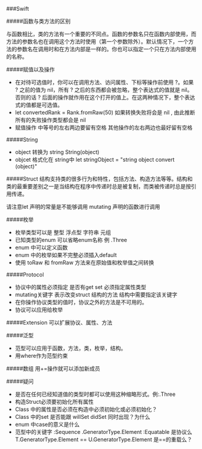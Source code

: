 ###Swift

#####函数与类方法的区别

与函数相比，类的方法有一个重要的不同点。函数的参数名只在函数内部使用，而方法的参数名也在调用这个方法时使用（第一个参数除外）。默认情况下，一个方法的参数名在调用时和在方法内部是一样的。你也可以指定一个只在方法内部使用的名称。

#####赋值以及操作
*	在对待可选值时，你可以在调用方法、访问属性、下标等操作前使用 ?。如果 ? 之前的值为 nil，所有 ? 之后的东西都会被忽略，整个表达式的值就是 nil。否则的话 ? 后面的操作就作用在这个打开的值上。在这两种情况下，整个表达式的值都是可选值。
*	let convertedRank = Rank.fromRaw(50) 如果转换失败将会是 nil , 由此推断所有的失败操作类型都会是 nil
*	赋值操作 中等号的左右两边要留有空格 其他操作的左右两边也最好留有空格

#####String
*	object 转换为 string String(object)
*	objcet 格式化在 string中 let stringObject = "string object convert \(object)"

#####Struct
结构支持类的很多行为和特性，包括方法、构造方法等等。结构和类的最重要差别之一是当结构在程序中传递时总是被复制，而类被传递时总是按引用传递。

请注意let 声明的常量是不能够调用 mutating 声明的函数进行调用

#####枚举
*	枚举类型可以是 整型 浮点型 字符串 元组
*	已知类型的enum 可以省略enum名称 例 .Three
*	enum 中可以定义函数
*	enum 中的枚举如果不完整必须插入default
*	使用 toRaw 和 fromRaw 方法来在原始值和枚举值之间转换 

#####Protocol
*	协议中的属性必须指定 是否有get set 必须指定属性类型
*	mutating关键字 表示改变struct 结构的方法 结构中需要指定该关键字
*	在你操作协议类型的值时，协议之外的方法是不可用的。
*	协议可以应用给枚举

#####Extension
可以扩展协议、属性、方法 

#####泛型
*	范型可以应用于函数，方法，类，枚举，结构。
*	用where作为范型约束

#####数组
用+=操作就可以添加新成员

#####疑问
*	是否在任何已经知道值的类型时都可以使用这种缩略形式。例:.Three
*	构造Struct必须要初始化所有属性
*	Class 中的属性是否必须在构造中必须初始化或必须初始化？
*	Class 中的set 是否能跟 willSet didSet 同时出现？为什么
*	enum  中case的意义是什么
*	范型中的关键字 :Sequence .GeneratorType.Element :Equatable 是协议么 T.GeneratorType.Element == U.GeneratorType.Element 是==的重载么？

